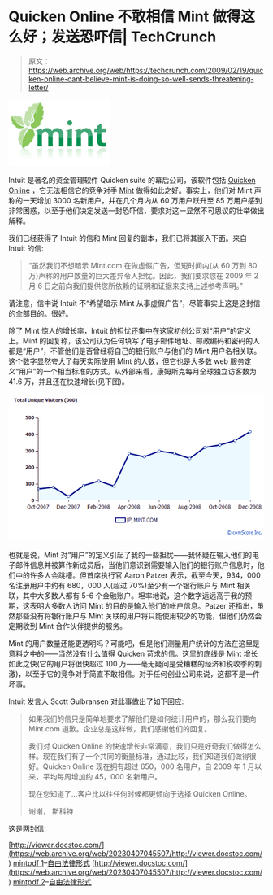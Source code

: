 # Quicken Online 不敢相信 Mint 做得这么好；发送恐吓信| TechCrunch

> 原文：<https://web.archive.org/web/https://techcrunch.com/2009/02/19/quicken-online-cant-believe-mint-is-doing-so-well-sends-threatening-letter/>

![](img/bcb924a7cd030ee437bfb438b2c652c5.png)

Intuit 是著名的资金管理软件 Quicken suite 的幕后公司，该软件包括 [Quicken Online](https://web.archive.org/web/20230407045507/http://quicken.intuit.com/online-banking-finances.jsp) ，它无法相信它的竞争对手 [Mint](https://web.archive.org/web/20230407045507/http://www.mint.com/) 做得如此之好。事实上，他们对 Mint 声称的一天增加 3000 名新用户，并在几个月内从 60 万用户跃升至 85 万用户感到非常困惑，以至于他们决定发送一封恐吓信，要求对这一显然不可思议的壮举做出解释。

我们已经获得了 Intuit 的信和 Mint 回复的副本，我们已将其嵌入下面。来自 Intuit 的信:

> “虽然我们不想暗示 Mint.com 在做虚假广告，但短时间内(从 60 万到 80 万)声称的用户数量的巨大差异令人担忧。因此，我们要求您在 2009 年 2 月 6 日之前向我们提供您所依赖的证明和证据来支持上述参考声明。”

请注意，信中说 Intuit 不“希望暗示 Mint 从事虚假广告”，尽管事实上这是这封信的全部目的。很好。

除了 Mint 惊人的增长率，Intuit 的担忧还集中在这家初创公司对“用户”的定义上。Mint 的回复称，该公司认为任何填写了电子邮件地址、邮政编码和密码的人都是“用户”，不管他们是否曾经将自己的银行账户与他们的 Mint 用户名相关联。这个数字显然夸大了每天实际使用 Mint 的人数，但它也是大多数 web 服务定义“用户”的一个相当标准的方式。从外部来看，康姆斯克每月全球独立访客数为 41.6 万，并且还在快速增长(见下图)。

![](img/3c3d28607047dfd85f83db75a1658622.png)

也就是说，Mint 对“用户”的定义引起了我的一些担忧——我怀疑在输入他们的电子邮件信息并被算作新成员后，当他们意识到需要输入他们的银行账户信息时，他们中的许多人会跳槽。但首席执行官 Aaron Patzer 表示，截至今天，934，000 名注册用户中约有 680，000 人(超过 70%)至少有一个银行账户与 Mint 相关联，其中大多数人都有 5-6 个金融账户。坦率地说，这个数字远远高于我的预期，这表明大多数人访问 Mint 的目的是输入他们的帐户信息。Patzer 还指出，虽然那些没有将银行账户与 Mint 关联的用户将只能使用较少的功能，但他们仍然会定期收到 Mint 合作伙伴提供的服务。

Mint 的用户数量还能更透明吗？可能吧，但是他们测量用户统计的方法在这里是意料之中的——当然没有什么值得 Quicken 苛求的信。这里的底线是 Mint 增长如此之快(它的用户将很快超过 100 万——毫无疑问是受糟糕的经济和税收季的刺激)，以至于它的竞争对手简直不敢相信。对于任何创业公司来说，这都不是一件坏事。

Intuit 发言人 Scott Gulbransen 对此事做出了如下回应:

> 如果我们的信只是简单地要求了解他们是如何统计用户的，那么我们要向 Mint.com 道歉。企业总是这样做，我们感谢他们的回复。
> 
> 我们对 Quicken Online 的快速增长非常满意，我们只是好奇我们做得怎么样。现在我们有了一个共同的衡量标准，通过比较，我们知道我们做得很好。Quicken Online 现在拥有超过 650，000 名用户，自 2009 年 1 月以来，平均每周增加约 45，000 名新用户。
> 
> 现在您知道了…客户比以往任何时候都更倾向于选择 Quicken Online。
> 
> 谢谢，
> 斯科特

这是两封信:

[http://viewer.docstoc.com/](https://web.archive.org/web/20230407045507/http://viewer.docstoc.com/)
[mintpdf 1](https://web.archive.org/web/20230407045507/http://www.docstoc.com/docs/4412790/mintpdf1)–[自由法律形式](https://web.archive.org/web/20230407045507/http://www.docstoc.com/)
[http://viewer.docstoc.com/](https://web.archive.org/web/20230407045507/http://viewer.docstoc.com/)
[mintpdf 2](https://web.archive.org/web/20230407045507/http://www.docstoc.com/docs/4412787/mintpdf2)–[自由法律形式](https://web.archive.org/web/20230407045507/http://www.docstoc.com/)